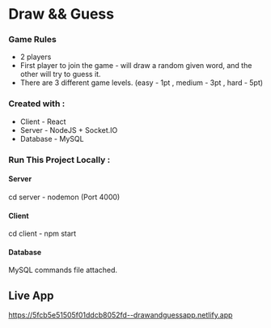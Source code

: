 # Draw && Guess

### Game Rules
* 2 players 
* First player to join the game - will draw a random given word, and the other will try to guess it. 
* There are 3 different game levels. (easy - 1pt , medium - 3pt , hard - 5pt)

### Created with :

* Client - React
* Server - NodeJS + Socket.IO
* Database - MySQL

### Run This Project Locally :
#### Server
cd server - nodemon (Port 4000)
#### Client
cd client - npm start
#### Database
MySQL commands file attached.

## Live App
https://5fcb5e51505f01ddcb8052fd--drawandguessapp.netlify.app